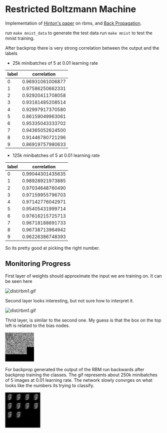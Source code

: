 Restricted Boltzmann Machine
============================

Implementation of [Hinton's paper](docs/hinton_rbm_guide.pdf?raw=true) on rbms, and [Back Propagation](docs/rojas-backprop.pdf?raw=true).

run `make mnist_data` to generate the test data
run `make mnist` to test the mnist training.

After backprop there is very strong correlation between the output and the labels

* 25k minibatches of 5 at 0.01 learning rate

label|      correlation
-----|-----------------
   0 | 0.96931061006877  
   1 | 0.97586250662331  
   2 | 0.92920411708058  
   3 | 0.93181485208514  
   4 | 0.92997917370580  
   5 | 0.86159049963061  
   6 | 0.95335043333702  
   7 | 0.94365052624500  
   8 | 0.91446780721296  
   9 | 0.86919757980633  

* 125k minibatches of 5 at 0.01 learning rate

label|      correlation
-----|-----------------
   0 | 0.99044301435635  
   1 | 0.98928921973885  
   2 | 0.97034648760490  
   3 | 0.97159955796703  
   4 | 0.97142776042971  
   5 | 0.95405431999714  
   6 | 0.97616215725713  
   7 | 0.96718188691733  
   8 | 0.96738713964942  
   9 | 0.96226386748393  

So its pretty good at picking the right number.

Monitoring Progress
-------------------

First layer of weights should approximate the input we are training on.  It can be seen here 

![dist/rbm1.gif](results/rbm1.gif?raw=true)

Second layer looks interesting, but not sure how to interpret it.

![dist/rbm1.gif](results/rbm2.gif?raw=true)

Thrid layer, is similar to the second one.  My guess is that the box on the top left is related to the bias nodes.

![dist/rbm1.gif](results/rbm3.gif?raw=true)

For backprop generated the output of the RBM run backwards after backprop training the classes.  The gif represents about 250k minibatches of 5 images at 0.01 learning rate.   The network slowly convrges on what looks like the numbers its trying to classify.

![dist/bp1.gif](results/bp13.gif?raw=true)

